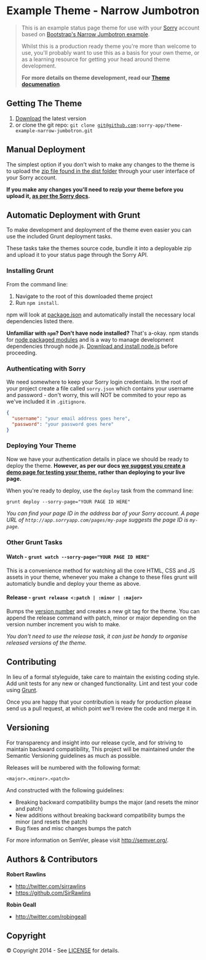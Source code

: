 # Example Theme - Narrow Jumbotron

> This is an example status page theme for use with your [Sorry](http://www.sorryapp.com) account based on [Bootstrap's Narrow Jumbotron example](http://getbootstrap.com/examples/jumbotron-narrow/).
>
> Whilst this is a production ready theme you're more than welcome to use, you'll probably want to use this as a basis for your own theme, or as a learning resource for getting your head around theme development.
>
> **For more details on theme development, read our [Theme documenation](http://docs.sorryapp.com/themes)**.

## Getting The Theme

1. <a href="https://github.com/sorry-app/theme-example-narrow-jumbotron/archive/master.zip">Download</a> the latest version
2. or clone the git repo: <code>git clone git@github.com:sorry-app/theme-example-narrow-jumbotron.git</code>

## Manual Deployment

The simplest option if you don't wish to make any changes to the theme is to upload the [zip file found in the dist folder](dist/theme.zip) through your user interface of your Sorry account.

**If you make any changes you'll need to rezip your theme before you upload it, [as per the Sorry docs](http://docs.sorryapp.com/themes/getting-started/deploying-your-theme.html).**

## Automatic Deployment with Grunt

To make development and deployment of the theme even easier you can use the included Grunt deployment tasks.

These tasks take the themes source code, bundle it into a deployable zip and upload it to your status page through the Sorry API.

### Installing Grunt

From the command line:

1. Navigate to the root of this downloaded theme project
2. Run `npm install`. 

npm will look at [package.json](package.json) and automatically install the necessary local dependencies listed there.

**Unfamiliar with `npm`? Don't have node installed?** That's a-okay. npm stands for [node packaged modules](http://npmjs.org/) and is a way to manage development dependencies through node.js. [Download and install node.js](http://nodejs.org/download/) before proceeding.

### Authenticating with Sorry

We need somewhere to keep your Sorry login credentials. In the root of your project create a file called `sorry.json` which contains your username and password - don't worry, this will NOT be commited to your repo as we've included it in `.gitignore`.

```json
{
  "username": "your email address goes here",
  "password": "your password goes here"
}
```

### Deploying Your Theme

Now we have your authentication details in place we should be ready to deploy the theme. **However, as per our docs [we suggest you create a demo page for testing your theme](http://docs.sorryapp.com/themes/getting-started/deploying-your-theme.html), rather than deploying to your live page.**

When you're ready to deploy, use the `deploy` task from the command line:

```
grunt deploy --sorry-page="YOUR PAGE ID HERE"
```

*You can find your page ID in the address bar of your Sorry account. A page URL of `http://app.sorryapp.com/pages/my-page` suggests the page ID is `my-page`.*

### Other Grunt Tasks

#### Watch - `grunt watch --sorry-page="YOUR PAGE ID HERE"`

This is a convenience method for watching all the core HTML, CSS and JS assets in your theme, whenever you make a change to these files grunt will automaticly bundle and deploy your theme as above.

#### Release - `grunt release <:patch | :minor | :major>`

Bumps the [version number](#versioning) and creates a new git tag for the theme. You can append the release command with patch, minor or major depending on the version number increment you wish to make.

*You don't need to use the release task, it can just be handy to organise released versions of the theme.*

## Contributing

In lieu of a formal styleguide, take care to maintain the existing coding style. Add unit tests for any new or changed functionality. Lint and test your code using [Grunt](http://gruntjs.com/).

Once you are happy that your contribution is ready for production please send us a pull request, at which point we'll review the code and merge it in.

## Versioning

For transparency and insight into our release cycle, and for striving to maintain backward compatibility, This project will be maintained under the Semantic Versioning guidelines as much as possible.

Releases will be numbered with the following format:

`<major>.<minor>.<patch>`

And constructed with the following guidelines:

* Breaking backward compatibility bumps the major (and resets the minor and patch)
* New additions without breaking backward compatibility bumps the minor (and resets the patch)
* Bug fixes and misc changes bumps the patch

For more information on SemVer, please visit <http://semver.org/>.

## Authors & Contributors

**Robert Rawlins**

+ <http://twitter.com/sirrawlins>
+ <https://github.com/SirRawlins>

**Robin Geall**

+ <http://twitter.com/robingeall>

## Copyright

&copy; Copyright 2014 - See [LICENSE](LICENSE) for details.